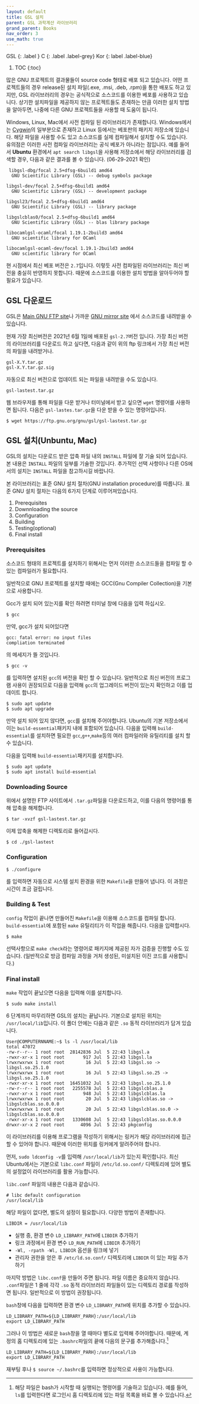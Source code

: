 ```yaml
---
layout: default
title: GSL 설치
parent: GSL 과학계산 라이브러리
grand_parent: Books
nav_order: 3
use_math: true
---
```


GSL
{: .label }
C
{: .label .label-grey}
Kor
{: label .label-blue}

1. TOC
{:toc}

 많은 GNU 프로젝트의 결과물들이 source code 형태로 배포 되고 있습니다. 어떤 프로젝트들의 경우 release된 설치 파일(.exe, .msi, .deb, .rpm)을 통한 배포도 하고 있지만, GSL 라이브러리의 경우는 공식적으로 소스코드를 이용한 베포를 사용하고 있습니다. 상기한 설치파일을 제공하지 않는 프로젝트들도 존재하는 만큼 이러한 설치 방법을 알아두면, 나중에 다른  GNU 프로젝트들을 사용할 때 도움이 됩니다.
 
 Windows, Linux, Mac에서 사전 컴파일 된 라이브러리가 존재합니다. Windows에서는 [Cygwin](http://www.cygwin.com/)의 일부분으로 존재하고 Linux 등에서는 베포판의 패키지 저장소에 있습니다. 해당 파일을 사용할 수도 있고 소스코드를 실제 컴파일해서 설치할 수도 있습니다. 유의점은 이러한 사전 컴파일 라이브러리는 공식 베포가 아니라는 점입니다. 예를 들어서 **Ubuntu** 환경에서 `apt search libgsl`을 사용해 저장소에서 해당 라이브러리를 검색할 경우, 다음과 같은 결과를 볼 수 있습니다. (06-29-2021 확인)

```
 libgsl-dbg/focal 2.5+dfsg-6build1 amd64
  GNU Scientific Library (GSL) -- debug symbols package

libgsl-dev/focal 2.5+dfsg-6build1 amd64
  GNU Scientific Library (GSL) -- development package

libgsl23/focal 2.5+dfsg-6build1 amd64
  GNU Scientific Library (GSL) -- library package

libgslcblas0/focal 2.5+dfsg-6build1 amd64
  GNU Scientific Library (GSL) -- blas library package

libocamlgsl-ocaml/focal 1.19.1-2build3 amd64
  GNU scientific library for OCaml

libocamlgsl-ocaml-dev/focal 1.19.1-2build3 amd64
  GNU scientific library for OCaml
```

 현 시점에서 최신 베포 버전은 `2.7`입니다. 이렇듯 사전 컴파일된 라이브러리는 최신 버전을 충실히 반영하지 못합니다. 때문에 소스코드를 이용한 설치 방법을 알아두어야 할 필요가 있습니다.

## GSL 다운로드 
 GSL은 [Main GNU FTP site](ftp://ftp.gnu.org/gnu/gsl/)나 가까운 [GNU mirror site](http://ftpmirror.gnu.org/gsl/) 에서 소스코드를 내려받을 수 있습니다.

 현재 가장 최신버전은 2021년 6월 1일에 배포된 `gsl-2.7`버전 입니다. 가장 최신 버전의 라이브러리를 다운로드 하고 싶다면, 다음과 같이 위의 ftp 링크에서 가장 최신 버전의 파일을 내려받거나.
```
gsl-X.Y.tar.gz
gsl-X.Y.tar.gz.sig
```
 자동으로 최신 버전으로 업데이트 되는 파일을 내려받을 수도 있습니다.
```
gsl-lastest.tar.gz
```
 웹 브라우저를 통해 파일을 다운 받거나 터미널에서 받고 싶으면 `wget` 명령어를 사용하면 됩니다. 다음은 `gsl-lastes.tar.gz`을 다운 받을 수 있는 명령어입니다.
```
$ wget https://ftp.gnu.org/gnu/gsl/gsl-lastest.tar.gz
```



## GSL 설치(Unbuntu, Mac)
GSL의 설치는 다운로드 받은 압축 파일 내의 `INSTALL` 파일에 잘 기술 되어 있습니다. 본 내용은 `INSTALL` 파일의 일부를 기술한 것입니다. 추가적인 선택 사항이나 다른 OS에서의 설치는 `INSTALL` 파일을 참고하시길 바랍니다.

 본 라이브러리는 표준 GNU 설치 절차(GNU installation procedure)를 따릅니다. 표준 GNU 설치 절차는 다음의 6가지 단계로 이루어져있습니다.

1. Prerequisites
2. Downnloading the source
3. Configuration
4. Building
5. Testing(optional)
6. Final install

###  Prerequisites

 소스코드 형태의 프로젝트를 설치하기 위해서는 먼저 이러한 소스코드들을 컴파일 할 수 있는 컴파일러가 필요합니다. 

 일반적으로 GNU 프로젝트를 설치할 때에는 GCC(Gnu Compiler Collection)을 기본으로 사용합니다. 

 Gcc가 설치 되어 있는지를 확인 하려면 터미널 창에 다음을 입력 하십시오.
 ```
 $ gcc
 ```
 만약,  gcc가 설치 되어있다면 
 
```
gcc: fatal error: no input files
compliation terminated
```

 
 의 메세지가 뜰 것입니다. 

```
$ gcc -v
```
를 입력하면 설치된 `gcc`의 버전을 확인 할 수 있습니다. 일반적으로 최신 버전의 프로그램 사용이 권장되므로 다음을 입력해 `gcc`의 업그레이드 버전이 있는지 확인하고 이를 업데이트 합니다.
```
$ sudo apt update
$ sudo apt upgrade
```
만약 설치 되어 있지 않다면,  `gcc`를 설치해 주어야합니다. Ubuntu의 기본 저장소에서 이는 `build-essential`패키지 내에 포함되어 있습니다. 다음을 입력해  `build-essential`를 설치하면 필요한 `gcc`,`g++`,`make`등의 여러 컴파일러와 유틸리티를 설치 할 수 있습니다.

다음을 입력해 `build-essential`패키지를 설치합니다.

```
$ sudo apt update
$ sudo apt install build-essential
```

### Downloading Source

위에서 설명한 FTP 사이트에서 `.tar.gz`파일을 다운로드하고, 이를 다음의 명령어를 통해 압축을 해제합니다.
```
$ tar -xvzf gsl-lastest.tar.gz
```
이제 압축을 해제한 디렉토리로 들어갑시다.
```
$ cd ./gsl-lastest
```
 
### Configuration
```
$ ./configure
```
를 입력하면 자동으로 시스템 설치 환경을 위한 `Makefile`을 만들어 냅니다. 이 과정은 시간이 조금 걸립니다. 

### Building & Test
`config` 작업이 끝나면 만들어진 `Makefile`을 이용해 소스코드를 컴파일 합니다. `build-essential`에 포함된 `make` 유틸리티가 이 작업을 해줍니다. 다음을 입력합시다.
```
$ make
```
선택사항으로 `make check`라는 명령어로 패키지에 제공된 자가 검증을 진행할 수도 있습니다. (일반적으로 방금 컴파일 과정을 거처 생성된, 미설치된 이진 코드를 사용합니다.)

### Final install

 
`make` 작업이 끝났으면 다음을 입력해 이를 설치합니다.
```
$ sudo make install
```

6 단계까지 마무리하면 GSL의 설치는 끝납니다. 기본으로 설치된 위치는 `/usr/local/lib`입니다. 이 폴더 안에는 다음과 같은 `.so` 동적 라이브러리가 담겨 있습니다. 

```
User@COMPUTERNNAME:~$ ls -l /usr/local/lib
total 47072
-rw-r--r-- 1 root root  28142836 Jul  5 22:43 libgsl.a
-rwxr-xr-x 1 root root       917 Jul  5 22:43 libgsl.la
lrwxrwxrwx 1 root root        16 Jul  5 22:43 libgsl.so -> libgsl.so.25.1.0
lrwxrwxrwx 1 root root        16 Jul  5 22:43 libgsl.so.25 -> libgsl.so.25.1.0
-rwxr-xr-x 1 root root  16451032 Jul  5 22:43 libgsl.so.25.1.0
-rw-r--r-- 1 root root   2255578 Jul  5 22:43 libgslcblas.a
-rwxr-xr-x 1 root root       948 Jul  5 22:43 libgslcblas.la
lrwxrwxrwx 1 root root        20 Jul  5 22:43 libgslcblas.so -> libgslcblas.so.0.0.0
lrwxrwxrwx 1 root root        20 Jul  5 22:43 libgslcblas.so.0 -> libgslcblas.so.0.0.0
-rwxr-xr-x 1 root root   1330608 Jul  5 22:43 libgslcblas.so.0.0.0
drwxr-xr-x 2 root root      4096 Jul  5 22:43 pkgconfig
```

이 라이브러리를 이용해 프로그램을 작성하기 위해서는 링커가 해당 라이브러리에 접근할 수 있어야 합니다. 때문에 이러한 위치를 링커에게 알려주어야 합니다.

먼저, `sudo ldconfig -v`를 입력해 `/usr/local/lib`가 있는지 확인합니다. 최신 Ubuntu에서는 기본으로 `libc.conf` 파일이 `/etc/ld.so.conf/` 디렉토리에 있어 별도의 설정없이 라이브러리를 활용 가능합니다.

`libc.conf` 파일의 내용은 다음과 같습니다.

```
# libc default configuration
/usr/local/lib
```
해당 파일이 없다면, 별도의 설정이 필요합니다. 다양한 방법이 존재합니다.

`LIBDIR = /usr/local/lib`

* 실행 중, 환경 변수 `LD_LIBRARY_PATH`에 `LIBDIR` 추가하기
* 링크 과정에서 환경 변수 `LD_RUN_PATH`에 `LIBDIR` 추가하기
* `-Wl, -rpath -Wl, LIBDIR` 옵션을 링크에 넣기
* 관리자 권한을 얻은 후 `/etc/ld.so.conf/` 디렉토리에 `LIBDIR` 이 있는 파일 추가하기

마지막 방법은 `libc.conf`을 만들어 주면 됩니다. 파일 이름은 중요하지 않습니다. `.conf`파일은 1 줄에 각각 `.so` 동적 라이브러리 파일들이 있는 디렉토리 경로를 작성하면 됩니다. 일반적으로 이 방법이 권장됩니다.

`bash`창에 다음을 입력하면 환경 변수 `LD_LIBRARY_PATH`에 위치를 추가할 수 있습니다. 

```
LD_LIBRARY_PATH=${LD_LIBRARY_PARH}:/usr/local/lib
export LD_LIBRARY_PATH 
```


그러나 이 방법은 새로운 `bash`창을 열 때마다 별도로 입력해 주어야합니다. 때문에, 계정의 홈 디렉토리에 있는 `.bashrc`파일의 끝에 다음의 문구를 추가해줍니다.[^bashrc]


```
LD_LIBRARY_PATH=${LD_LIBRARY_PARH}:/usr/local/lib
export LD_LIBRARY_PATH 
```

재부팅 후나 `$ source ~/.bashrc`를 입력하면 정상적으로 사용이 가능합니다.

 
 [^bashrc]: 해당 파일은 bash가 시작할 때 실행되는 명령어를 기술하고 있습니다. 예를 들어, `ls`를 입력한다면 로그인시 홈 디렉토리에 있는 파일 목록을 바로 볼 수 있습니다.